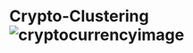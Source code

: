 # Crypto-Clustering    ![cryptocurrencyimage](https://github.com/user-attachments/assets/3c48d0b4-552d-493e-855d-49cfd7da48be)


